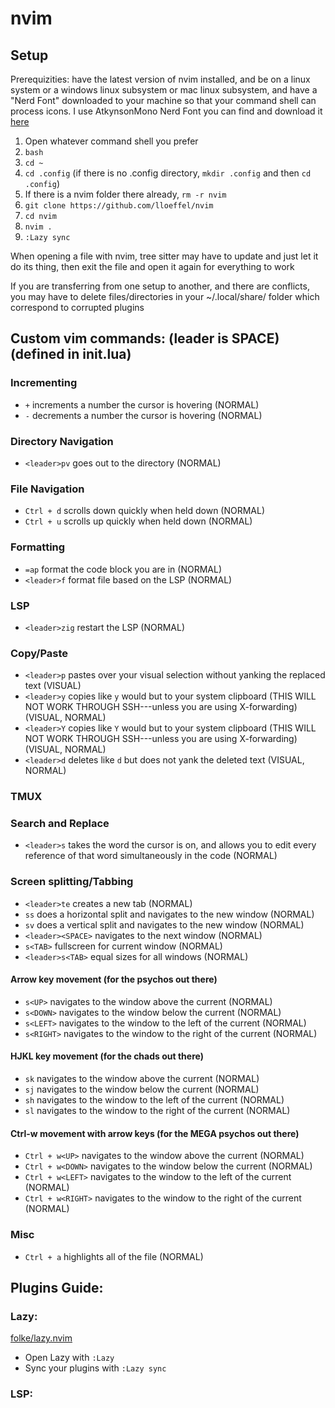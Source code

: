# nvim
## Setup
Prerequizities: have the latest version of nvim installed, and be on a linux system or a windows linux subsystem or mac linux subsystem, and have a "Nerd Font" downloaded to your machine so that your command shell can process icons. I use AtkynsonMono Nerd Font you can find and download it [here](https://www.nerdfonts.com/font-downloads)
1. Open whatever command shell you prefer
2. ```bash```
3. ```cd ~```
4. ```cd .config``` (if there is no .config directory, ```mkdir .config``` and then ```cd .config```)
5. If there is a nvim folder there already, ```rm -r nvim```
6. ```git clone https://github.com/lloeffel/nvim```
7. ```cd nvim```
8. ```nvim .```
9. ```:Lazy sync```

When opening a file with nvim, tree sitter may have to update and just let it do its thing, then exit the file and open it again for everything to work

If you are transferring from one setup to another, and there are conflicts, you may have to delete files/directories in your ~/.local/share/ folder which correspond to corrupted plugins

## Custom vim commands: (leader is SPACE) (defined in init.lua)
### Incrementing
* ```+``` increments a number the cursor is hovering (NORMAL)
* ```-``` decrements a number the cursor is hovering (NORMAL)
### Directory Navigation
* ```<leader>pv``` goes out to the directory (NORMAL)
### File Navigation
* ```Ctrl + d``` scrolls down quickly when held down (NORMAL)
* ```Ctrl + u``` scrolls up quickly when held down (NORMAL)
### Formatting
* ```=ap``` format the code block you are in (NORMAL)
* ```<leader>f``` format file based on the LSP (NORMAL)
### LSP
* ```<leader>zig``` restart the LSP (NORMAL)
### Copy/Paste
* ```<leader>p``` pastes over your visual selection without yanking the replaced text (VISUAL)
* ```<leader>y``` copies like ```y``` would but to your system clipboard (THIS WILL NOT WORK THROUGH SSH---unless you are using X-forwarding) (VISUAL, NORMAL)
* ```<leader>Y``` copies like ```Y``` would but to your system clipboard (THIS WILL NOT WORK THROUGH SSH---unless you are using X-forwarding) (VISUAL, NORMAL)
* ```<leader>d``` deletes like ```d``` but does not yank the deleted text (VISUAL, NORMAL)
### TMUX

### Search and Replace
* ```<leader>s``` takes the word the cursor is on, and allows you to edit every reference of that word simultaneously in the code (NORMAL)
### Screen splitting/Tabbing
* ```<leader>te``` creates a new tab (NORMAL)
* ```ss``` does a horizontal split and navigates to the new window (NORMAL)
* ```sv``` does a vertical split and navigates to the new window (NORMAL)
* ```<leader><SPACE>``` navigates to the next window (NORMAL)
* ```s<TAB>``` fullscreen for current window (NORMAL)
* ```<leader>s<TAB>``` equal sizes for all windows (NORMAL)
#### Arrow key movement (for the psychos out there)
* ```s<UP>``` navigates to the window above the current (NORMAL)
* ```s<DOWN>``` navigates to the window below the current (NORMAL)
* ```s<LEFT>``` navigates to the window to the left of the current (NORMAL)
* ```s<RIGHT>``` navigates to the window to the right of the current (NORMAL)
#### HJKL key movement (for the chads out there)
* ```sk``` navigates to the window above the current (NORMAL)
* ```sj``` navigates to the window below the current (NORMAL)
* ```sh``` navigates to the window to the left of the current (NORMAL)
* ```sl``` navigates to the window to the right of the current (NORMAL)
#### Ctrl-w movement with arrow keys (for the MEGA psychos out there)
* ```Ctrl + w<UP>``` navigates to the window above the current (NORMAL)
* ```Ctrl + w<DOWN>``` navigates to the window below the current (NORMAL)
* ```Ctrl + w<LEFT>``` navigates to the window to the left of the current (NORMAL)
* ```Ctrl + w<RIGHT>``` navigates to the window to the right of the current (NORMAL)
### Misc
* ```Ctrl + a``` highlights all of the file (NORMAL)


## Plugins Guide:

### Lazy:
[folke/lazy.nvim](https://github.com/folke/lazy.nvim)
* Open Lazy with ```:Lazy```
* Sync your plugins with ```:Lazy sync```

### LSP:



